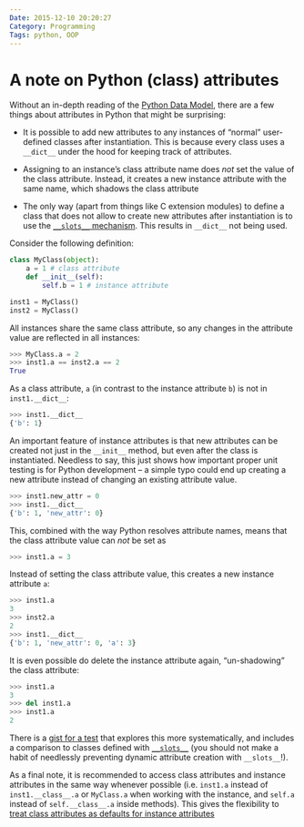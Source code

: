 ```yaml
---
Date: 2015-12-10 20:20:27
Category: Programming
Tags: python, OOP
---
```


# A note on Python (class) attributes

Without an in-depth reading of the [Python Data Model][datamodel], there are a
few things about attributes in Python that might be surprising:

*   It is possible to add new attributes to any instances of “normal”
    user-defined classes after instantiation. This is because every class uses
    a `__dict__` under the hood for keeping track of attributes.

*   Assigning to an instance’s class attribute name does *not* set the value of
    the class attribute. Instead, it creates a new instance attribute with the
    same name, which shadows the class attribute

*   The only way (apart from things like C extension modules) to define a class
    that does not allow to create new attributes after instantiation is to use
    the [`__slots__` mechanism][slots]. This results in `__dict__` not being
    used.


Consider the following definition:

```python
class MyClass(object):
    a = 1 # class attribute
    def __init__(self):
        self.b = 1 # instance attribute

inst1 = MyClass()
inst2 = MyClass()
```


All instances share the same class attribute, so any changes in the attribute
value are reflected in all instances:

```python
>>> MyClass.a = 2
>>> inst1.a == inst2.a == 2
True
```

As a class attribute, `a` (in contrast to the instance attribute `b`) is not in
`inst1.__dict__`:

```python
>>> inst1.__dict__
{'b': 1}
```

An important feature of instance attributes is that new attributes can be
created not just in the `__init__` method, but even after the class is
instantiated. Needless to say, this just shows how important proper unit testing
is for Python development – a simple typo could end up creating a new attribute
instead of changing an existing attribute value.

```python
>>> inst1.new_attr = 0
>>> inst1.__dict__
{'b': 1, 'new_attr': 0}
```

This, combined with the way Python resolves attribute names, means that the
class attribute value can *not* be set as

```python
>>> inst1.a = 3
```

Instead of setting the class attribute value, this creates a new instance
attribute `a`:

```python
>>> inst1.a
3
>>> inst2.a
2
>>> inst1.__dict__
{'b': 1, 'new_attr': 0, 'a': 3}
```

It is even possible do delete the instance attribute again, “un-shadowing” the
class attribute:

```python
>>> inst1.a
3
>>> del inst1.a
>>> inst1.a
2
```

There is a [gist for a test][gist] that explores this more systematically, and
includes a comparison to classes defined with [`__slots__`][slots] (you should
not make a habit of needlessly preventing dynamic attribute creation with
`__slots__`!).

As a final note, it is recommended to access class attributes and instance
attributes in the same way whenever possible (i.e. `inst1.a` instead of
`inst1.__class__.a` or `MyClass.a` when working with the instance, and `self.a`
instead of `self.__class__.a` inside methods). This gives the flexibility to
[treat class attributes as defaults for instance attributes][classdef]

[datamodel]: https://docs.python.org/3.5/reference/datamodel.html#data-model
[classdef]: https://docs.python.org/2/reference/compound_stmts.html#class-definitions
[slots]: https://docs.python.org/3.5/reference/datamodel.html#slots
[gist]: https://gist.github.com/goerz/576f13e1a362bf5c6e3f

